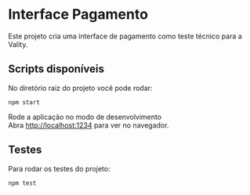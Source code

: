 # Interface Pagamento

Este projeto cria uma interface de pagamento como teste técnico
para a Vality.

## Scripts disponíveis

No diretório raiz do projeto você pode rodar:

`npm start`

Rode a aplicação no modo de desenvolvimento<br>
Abra [http://localhost:1234](http://localhost:1234) para ver no navegador.

## Testes

Para rodar os testes do projeto:

`npm test`
